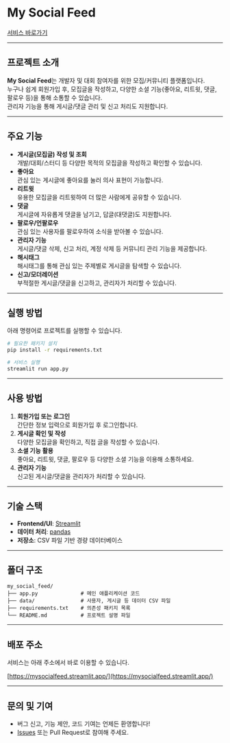 # My Social Feed

[서비스 바로가기](https://mysocialfeed.streamlit.app/)

---

## 프로젝트 소개

**My Social Feed**는 개발자 및 대회 참여자를 위한 모집/커뮤니티 플랫폼입니다.  
누구나 쉽게 회원가입 후, 모집글을 작성하고, 다양한 소셜 기능(좋아요, 리트윗, 댓글, 팔로우 등)을 통해 소통할 수 있습니다.  
관리자 기능을 통해 게시글/댓글 관리 및 신고 처리도 지원합니다.

---

## 주요 기능

- **게시글(모집글) 작성 및 조회**  
  개발/대회/스터디 등 다양한 목적의 모집글을 작성하고 확인할 수 있습니다.
- **좋아요**  
  관심 있는 게시글에 좋아요를 눌러 의사 표현이 가능합니다.
- **리트윗**  
  유용한 모집글을 리트윗하여 더 많은 사람에게 공유할 수 있습니다.
- **댓글**  
  게시글에 자유롭게 댓글을 남기고, 답글(대댓글)도 지원합니다.
- **팔로우/언팔로우**  
  관심 있는 사용자를 팔로우하여 소식을 받아볼 수 있습니다.
- **관리자 기능**  
  게시글/댓글 삭제, 신고 처리, 계정 삭제 등 커뮤니티 관리 기능을 제공합니다.
- **해시태그**  
  해시태그를 통해 관심 있는 주제별로 게시글을 탐색할 수 있습니다.
- **신고/모더레이션**  
  부적절한 게시글/댓글을 신고하고, 관리자가 처리할 수 있습니다.

---

## 실행 방법

아래 명령어로 프로젝트를 실행할 수 있습니다.

```bash
# 필요한 패키지 설치
pip install -r requirements.txt

# 서비스 실행
streamlit run app.py
```

---

## 사용 방법

1. **회원가입 또는 로그인**  
   간단한 정보 입력으로 회원가입 후 로그인합니다.
2. **게시글 확인 및 작성**  
   다양한 모집글을 확인하고, 직접 글을 작성할 수 있습니다.
3. **소셜 기능 활용**  
   좋아요, 리트윗, 댓글, 팔로우 등 다양한 소셜 기능을 이용해 소통하세요.
4. **관리자 기능**  
   신고된 게시글/댓글을 관리자가 처리할 수 있습니다.

---

## 기술 스택

- **Frontend/UI**: [Streamlit](https://streamlit.io/)
- **데이터 처리**: [pandas](https://pandas.pydata.org/)
- **저장소**: CSV 파일 기반 경량 데이터베이스

---

## 폴더 구조

```
my_social_feed/
├── app.py              # 메인 애플리케이션 코드
├── data/               # 사용자, 게시글 등 데이터 CSV 파일
├── requirements.txt    # 의존성 패키지 목록
└── README.md           # 프로젝트 설명 파일
```

---

## 배포 주소

서비스는 아래 주소에서 바로 이용할 수 있습니다.

[https://mysocialfeed.streamlit.app/](https://mysocialfeed.streamlit.app/)

---

## 문의 및 기여

- 버그 신고, 기능 제안, 코드 기여는 언제든 환영합니다!
- [Issues](https://github.com/your-repo/issues) 또는 Pull Request로 참여해 주세요.